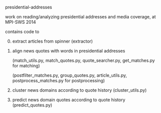 presidential-addresses

work on reading/analyzing presidential addresses and media coverage, at MPI-SWS 2014

contains code to

0. extract articles from spinner
    (extractor)
1. align news quotes with words in presidential addresses
    
    (match_utils.py, match_quotes.py, quote_searcher.py, get_matches.py for matching)

    (postfilter_matches.py, group_quotes.py, article_utils.py, postprocess_matches.py for postprocessing)
2. cluster news domains according to quote history
    (cluster_utils.py)
3. predict news domain quotes according to quote history
    (predict_quotes.py)

